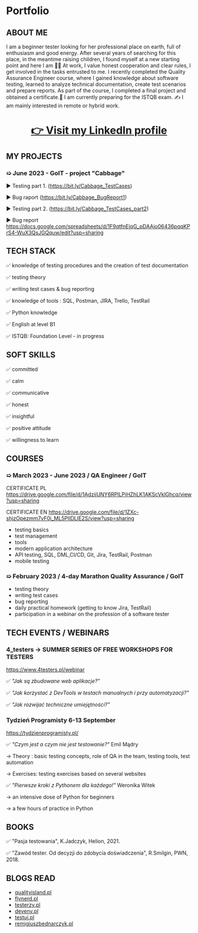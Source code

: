 # Portfolio

## ABOUT ME
I am a beginner tester looking for her professional place on earth, full of enthusiasm and good energy. 
After several years of searching for this place, in the meantime raising children, I found myself at a new starting point and here I am 🎯😉
At work, I value honest cooperation and clear rules, I get involved in the tasks entrusted to me.
I recently completed the Quality Assurance Engineer course, where I gained knowledge about software testing, learned to analyze technical documentation, create test scenarios and prepare reports.
As part of the course, I completed a final project and obtained a certificate.💪
I am currently preparing for the ISTQB exam. ✍
I am mainly interested in remote or hybrid work.


# <p align="center"><a href="https://www.linkedin.com/in/agnieszka-smolarczyk-40a505286" target="_blank">👉 Visit my <b>LinkedIn</b> profile</a></p>


## MY PROJECTS
### &#10159; June 2023 - GoIT - project "Cabbage" ###
:arrow_forward: Testing part 1. (https://bit.ly/Cabbage_TestCases)

:arrow_forward: Bug raport (https://bit.ly/Cabbage_BugReport1)

:arrow_forward: Testing part 2. (https://bit.ly/Cabbage_TestCases_part2)

:arrow_forward: Bug report https://docs.google.com/spreadsheets/d/1F9qtfnEjqG_pDAAjo06436pqqKPrS4-WuX3QsJGQquw/edit?usp=sharing 



## TECH STACK

✅ knowledge of testing procedures and the creation of test documentation 

✅ testing theory

✅ writing test cases & bug reporting

✅ knowledge of tools : SQL, Postman, JIRA, Trello, TestRail

✅ Python knowledge

✅ English at level B1

✅ ISTQB: Foundation Level - in progress


## SOFT SKILLS

✅ committed 

✅ calm

✅ communicative

✅ honest

✅ insightful

✅ positive attitude 

✅ willingness to learn


## COURSES
### &#10159; March 2023 - June 2023 / QA Engineer / GoIT 
CERTIFICATE PL https://drive.google.com/file/d/1AdziiUNY6RPlLPiHZhLK1AKScVklGhcq/view?usp=sharing

CERTIFICATE EN https://drive.google.com/file/d/1ZXc-shjzOpezmm7vF0j_ML5PIlDLIE2S/view?usp=sharing

- testing basics
- test management
- tools
- modern application architecture
- API testing, SQL, DML,CI/CD, Git, Jira, TestRail, Postman 
- mobile testing


### &#10159; February 2023 / 4-day Marathon Quality Assurance / GoIT 
- testing theory
- writing test cases
- bug reporting
- daily practical homework (getting to know Jira, TestRail) 
- participation in a webinar on the profession of a software tester

## TECH EVENTS / WEBINARS

### 4_testers -> SUMMER SERIES OF FREE WORKSHOPS FOR TESTERS
https://www.4testers.pl/webinar

✅ <i> "Jak są zbudowane web aplikacje?" </i>

✅ <i> "Jak korzystać z DevTools w testach manualnych i przy automatyzacji?" </i>

✅ <i> "Jak rozwijać techniczne umiejętności?" </i>



### Tydzień Programisty 6-13 September 
https://tydzienprogramisty.pl/

✅ <i> "Czym jest a czym nie jest testowanie?" </i>  Emil Mądry

-> Theory : basic testing concepts, role of QA in the team, testing tools, test automation

-> Exercises: testing exercises based on several websites

✅ <i>"Pierwsze kroki z Pythonem dla każdego!"  </i> Weronika Witek

-> an intensive dose of Python for beginners

-> a few hours of practice in Python


## BOOKS
✅ "Pasja testowania", K.Jadczyk, Helion, 2021.

✅ "Zawód tester. Od decyzji do zdobycia doświadczenia", R.Smilgin, PWN, 2018.

## BLOGS READ

* [qualityisland.pl](https://qualityisland.pl)
* [flynerd.pl](https://www.flynerd.pl)
* [testerzy.pl](http://testerzy.pl)
* [devenv.pl](https://devenv.pl/)
* [testuj.pl](https://testuj.pl)
* [remigiuszbednarczyk.pl](https://remigiuszbednarczyk.pl)




